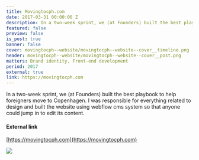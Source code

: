 ```yaml
---
title: Movingtocph.com
date: 2017-03-31 00:00:00 Z
description: In a two-week sprint, we (at Founders) built the best playbook to help foreigners move to Copenhagen. I was responsible for everything related to design and built the website using webflow cms system so that anyone could jump in to edit its content.
featured: false
preview: false
is_post: true
banner: false
cover: movingtocph--website/movingtocph--website--cover__timeline.png
header: movingtocph--website/movingtocph--website--cover__post.png
matters: Brand identity, Front-end development
period: 2017
external: true
link: https://movingtocph.com
---
```


In a two-week sprint, we (at Founders) built the best playbook to help foreigners move to Copenhagen. I was responsible for everything related to design and built the website using webflow cms system so that anyone could jump in to edit its content.

#### External link

[https://movingtocph.com](https://movingtocph.com)

![](../../assets/images/posts/movingtocph--website/movingtocph--website--content--0.png)
